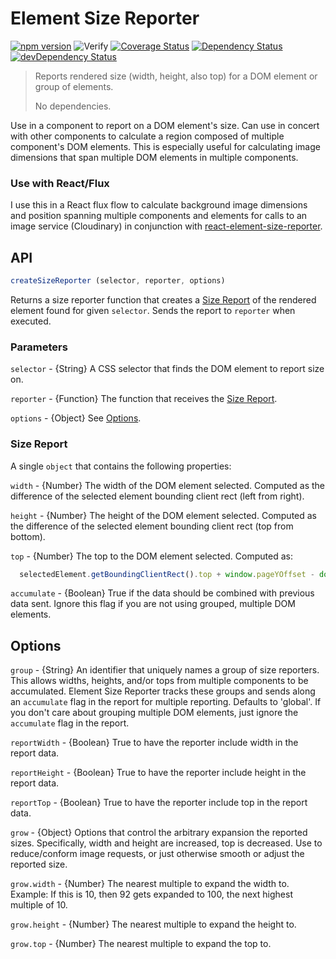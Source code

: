 # Element Size Reporter

[![npm version](https://badge.fury.io/js/element-size-reporter.svg)](http://badge.fury.io/js/element-size-reporter)
![Verify](https://github.com/localnerve/element-size-reporter/workflows/Verify/badge.svg)
[![Coverage Status](https://coveralls.io/repos/localnerve/element-size-reporter/badge.svg?branch=master)](https://coveralls.io/r/localnerve/element-size-reporter?branch=master)
[![Dependency Status](https://david-dm.org/localnerve/element-size-reporter.svg)](https://david-dm.org/localnerve/element-size-reporter)
[![devDependency Status](https://david-dm.org/localnerve/element-size-reporter/dev-status.svg)](https://david-dm.org/localnerve/element-size-reporter#info=devDependencies)

> Reports rendered size (width, height, also top) for a DOM element or group of elements.
>
> No dependencies.

Use in a component to report on a DOM element's size. Can use in concert with other components to calculate a region composed of multiple component's DOM elements. This is especially useful for calculating image dimensions that span multiple DOM elements in multiple components.

### Use with React/Flux
I use this in a React flux flow to calculate background image dimensions and position spanning multiple components and elements for calls to an image service (Cloudinary) in conjunction with [react-element-size-reporter](https://github.com/localnerve/react-element-size-reporter).

## API

```javascript
createSizeReporter (selector, reporter, options)
```
Returns a size reporter function that creates a [Size Report](#size-report) of the rendered element found for given `selector`. Sends the report to `reporter` when executed.

### Parameters

`selector` - {String} A CSS selector that finds the DOM element to report size on.

`reporter` - {Function} The function that receives the [Size Report](#size-report).

`options` - {Object} See [Options](#Options).

### Size Report
A single `object` that contains the following properties:

`width` - {Number} The width of the DOM element selected.
  Computed as the difference of the selected element bounding client rect (left from right).

`height` - {Number} The height of the DOM element selected.
  Computed as the difference of the selected element bounding client rect (top from bottom).

`top` - {Number} The top to the DOM element selected. Computed as:
```javascript
  selectedElement.getBoundingClientRect().top + window.pageYOffset - document.documentElement.clientTop;
```

`accumulate` - {Boolean} True if the data should be combined with previous data sent.
  Ignore this flag if you are not using grouped, multiple DOM elements.

## Options

`group` - {String} An identifier that uniquely names a group of size reporters. This allows widths, heights, and/or tops from multiple components to be accumulated. Element Size Reporter tracks these groups and sends along an `accumulate` flag in the report for multiple reporting. Defaults to 'global'. If you don't care about grouping multiple DOM elements, just ignore the `accumulate` flag in the report.

`reportWidth` - {Boolean} True to have the reporter include width in the report data.

`reportHeight` - {Boolean} True to have the reporter include height in the report data.

`reportTop` - {Boolean} True to have the reporter include top in the report data.

`grow` - {Object} Options that control the arbitrary expansion the reported sizes. Specifically, width and height are increased, top is decreased. Use to reduce/conform image requests, or just otherwise smooth or adjust the reported size.

  `grow.width` - {Number} The nearest multiple to expand the width to.
    Example: If this is 10, then 92 gets expanded to 100, the next highest multiple of 10.

  `grow.height` - {Number} The nearest multiple to expand the height to.

  `grow.top` - {Number} The nearest multiple to expand the top to.
